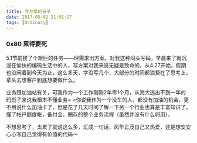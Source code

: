 ```yaml
---
title: 写方案的日子
date: 2017-05-02 21:01:17
tags: [Ordinary]
---
```


### 0x80 累得要死

5.1节前接了个艰巨的任务——理需求出方案。对我这种闷头写码，早晨来了就沉浸在愉快的编码生活中的人，写方案对我来说无疑是致命的，从4.27开始，假期也没闲着到今天为止，这么多天，字没写几个，大部分的时间都浪费在了思考上，拿头去想客户到底想要做什么。

业务跟加油站有关，可我作为一个工作刚刚2年零1个月，从海大逃出不到一年的码彪子来说我根本不懂业务= =你说我作为一个没车的人，都没有加油的机会，更不用说什么加油卡了，但是花了几天时间了解一下另一个行业也算是丰富知识了，懂了帐户额度帐，备付金，圈存的整个业务流程（虽然并没有什么卵用）。

不想思考了，太累了就说这么多，汇成一句话，风华正茂自己又热爱，还是想安安心心写自己觉得有价值的代码～
